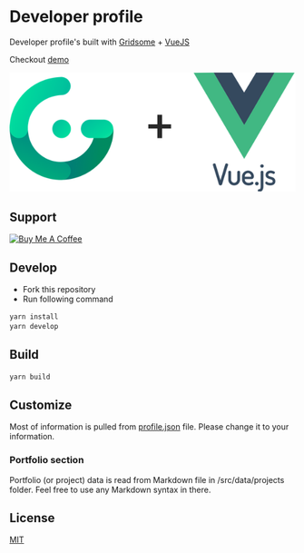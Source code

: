 # Developer profile
Developer profile's built with [Gridsome](https://gridsome.org/) + [VueJS](https://vuejs.org/)

Checkout [demo](https://me.coddeine.com)

![Gridsome + Vue](/docs/images/gridsome_vue.png)

## Support
<a href="https://www.buymeacoffee.com/8buMYCOog" target="_blank"><img src="https://www.buymeacoffee.com/assets/img/custom_images/orange_img.png" alt="Buy Me A Coffee" style="height: auto !important;width: auto !important;"></a>



## Develop
- Fork this repository
- Run following command
```bash
yarn install
yarn develop
```

## Build

```bash
yarn build
```

## Customize
Most of information is pulled from [profile.json](/src/data/profile.json) file. Please change it to your information.

### Portfolio section
Portfolio (or project) data is read from Markdown file in /src/data/projects folder. Feel free to use any Markdown syntax in there.

## License
[MIT](https://opensource.org/licenses/MIT)
